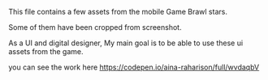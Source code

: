 
This file contains a few assets from the mobile Game Brawl stars.

Some of them have been cropped from screenshot.

As a UI and digital designer, My main goal is to be able to use these ui assets from the game.

you can see the work here https://codepen.io/aina-raharison/full/wvdaqbV
